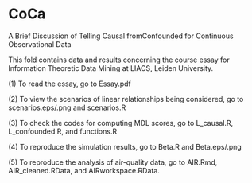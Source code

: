 # CoCa
A Brief Discussion of Telling Causal fromConfounded for Continuous Observational Data

This fold contains data and results concerning the course essay for Information Theoretic Data Mining at LIACS, Leiden University.

(1) To read the essay, go to Essay.pdf

(2) To view the scenarios of linear relationships being considered, go to scenarios.eps/.png and scenarios.R

(3) To check the codes for computing MDL scores, go to L_causal.R, L_confounded.R, and functions.R

(4) To reproduce the simulation results, go to Beta.R and Beta.eps/.png

(5) To reproduce the analysis of air-quality data, go to AIR.Rmd, AIR_cleaned.RData, and AIRworkspace.RData.
